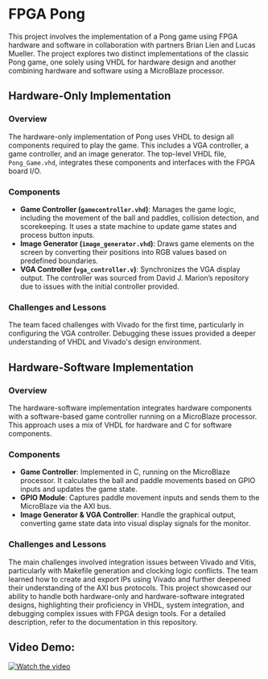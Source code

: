 # FPGA Pong

This project involves the implementation of a Pong game using FPGA hardware and software in collaboration with partners Brian Lien and Lucas Mueller. The project explores two distinct implementations of the classic Pong game, one solely using VHDL for hardware design and another combining hardware and software using a MicroBlaze processor.

## Hardware-Only Implementation

### Overview
The hardware-only implementation of Pong uses VHDL to design all components required to play the game. This includes a VGA controller, a game controller, and an image generator. The top-level VHDL file, `Pong_Game.vhd`, integrates these components and interfaces with the FPGA board I/O.

### Components
- **Game Controller (`gamecontroller.vhd`)**: Manages the game logic, including the movement of the ball and paddles, collision detection, and scorekeeping. It uses a state machine to update game states and process button inputs.
- **Image Generator (`image_generator.vhd`)**: Draws game elements on the screen by converting their positions into RGB values based on predefined boundaries.
- **VGA Controller (`vga_controller.v`)**: Synchronizes the VGA display output. The controller was sourced from David J. Marion’s repository due to issues with the initial controller provided.

### Challenges and Lessons
The team faced challenges with Vivado for the first time, particularly in configuring the VGA controller. Debugging these issues provided a deeper understanding of VHDL and Vivado's design environment.

## Hardware-Software Implementation

### Overview
The hardware-software implementation integrates hardware components with a software-based game controller running on a MicroBlaze processor. This approach uses a mix of VHDL for hardware and C for software components.

### Components
- **Game Controller**: Implemented in C, running on the MicroBlaze processor. It calculates the ball and paddle movements based on GPIO inputs and updates the game state.
- **GPIO Module**: Captures paddle movement inputs and sends them to the MicroBlaze via the AXI bus.
- **Image Generator & VGA Controller**: Handle the graphical output, converting game state data into visual display signals for the monitor.

### Challenges and Lessons
The main challenges involved integration issues between Vivado and Vitis, particularly with Makefile generation and clocking logic conflicts. The team learned how to create and export IPs using Vivado and further deepened their understanding of the AXI bus protocols. This project showcased our ability to handle both hardware-only and hardware-software integrated designs, highlighting their proficiency in VHDL, system integration, and debugging complex issues with FPGA design tools. For a detailed description, refer to the documentation in this repository.

## Video Demo:

[![Watch the video](https://img.youtube.com/vi/xeyRFYQphgc/maxresdefault.jpg)](https://youtu.be/xeyRFYQphgc)
